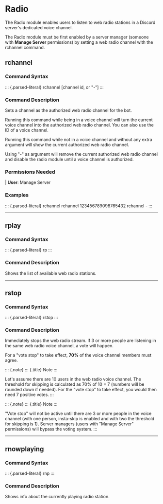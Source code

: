 Radio
=====

The Radio module enables users to listen to web radio stations in a
Discord server\'s dedicated voice channel.

The Radio module must be first enabled by a server manager (someone with
**Manage Server** permissions) by setting a web radio channel with the
rchannel command.

rchannel
--------

### Command Syntax

::: {.parsed-literal}
rchannel \[channel id, or \"-\"\]
:::

### Command Description

Sets a channel as the authorized web radio channel for the bot.

Running this command while being in a voice channel will turn the
current voice channel into the authorized web radio channel. You can
also use the ID of a voice channel.

Running this command while not in a voice channel and without any extra
argument will show the current authorized web radio channel.

Using \"-\" as argument will remove the current authorized web radio
channel and disable the radio module until a voice channel is
authorized.

### Permissions Needed

| **User**: Manage Server

### Examples

::: {.parsed-literal}
rchannel rchannel 123456789098765432 rchannel -
:::

------------------------------------------------------------------------

rplay
-----

### Command Syntax

::: {.parsed-literal}
rp
:::

### Command Description

Shows the list of available web radio stations.

------------------------------------------------------------------------

rstop
-----

### Command Syntax

::: {.parsed-literal}
rstop
:::

### Command Description

Immediately stops the web radio stream. If 3 or more people are
listening in the same web radio voice channel, a vote will happen.

For a \"vote stop\" to take effect, **70%** of the voice channel members
must agree.

::: {.note}
::: {.title}
Note
:::

Let\'s assume there are 10 users in the web radio voice channel. The
threshold for skipping is calculated as 70% of 10 = 7 (numbers will be
rounded down if needed). For the \"vote stop\" to take effect, you would
then need 7 positive votes.
:::

::: {.note}
::: {.title}
Note
:::

\"Vote stop\" will not be active until there are 3 or more people in the
voice channel (with one person, insta-skip is enabled and with two the
threshold for skipping is 1). Server managers (users with \"Manage
Server\" permissions) will bypass the voting system.
:::

------------------------------------------------------------------------

rnowplaying
-----------

### Command Syntax

::: {.parsed-literal}
rnp
:::

### Command Description

Shows info about the currently playing radio station.
